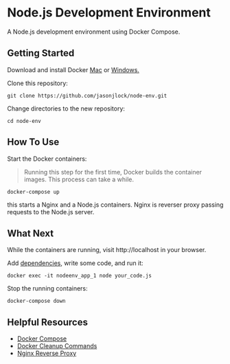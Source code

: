 # Node.js Development Environment

A Node.js development environment using Docker Compose.

## Getting Started

Download and install Docker [Mac](https://www.docker.com/docker-mac) or [Windows.](https://www.docker.com/docker-windows)

Clone this repository:

```
git clone https://github.com/jasonjlock/node-env.git
```

Change directories to the new repository:

```
cd node-env
```

## How To Use

Start the Docker containers:

> Running this step for the first time, Docker builds the container images.
> This process can take a while.

```
docker-compose up
```

this starts a Nginx and a Node.js containers. Nginx is reverser proxy
passing requests to the Node.js server.

## What Next

While the containers are running, visit http://localhost in your browser.

Add [dependencies](https://docs.npmjs.com/files/package.json#dependencies), write some code, and run it:
```
docker exec -it nodeenv_app_1 node your_code.js
```

Stop the running containers:
```
docker-compose down
```

## Helpful Resources

* [Docker Compose](https://docs.docker.com/compose/reference/)
* [Docker Cleanup Commands](https://www.digitalocean.com/community/tutorials/how-to-remove-docker-images-containers-and-volumes)
* [Nginx Reverse Proxy](https://www.nginx.com/resources/admin-guide/reverse-proxy/)



